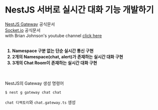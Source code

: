 # NestJS 서버로 실시간 대화 기능 개발하기

[NestJS Gateway](https://docs.nestjs.com/websockets/gateways#server) 공식문서  
[Socket.io](https://socket.io/docs/v4/) 공식문서  
with Brian Johnson's youtube channel [click here](https://www.youtube.com/channel/UCf96AoxAYrgATXOJJi_xmyg)
<br></br>
<strong>

1. Namespace 구분 없는 단순 실시간 통신 구현
2. 2개의 Namespace(chat, alert)가 존재하는 실시간 대화 구현
3. 3개의 Chat Room이 존재하는 실시간 대화 구현

</strong>

<br></br>
NestJS의 Gateway 생성 명령어

```bash
$ nest g gateway chat chat
```

`chat 디렉토리`와 `chat.gateway.ts` 생성
